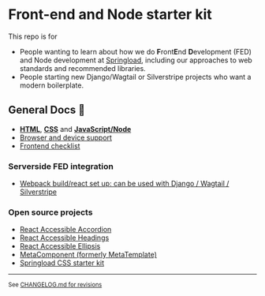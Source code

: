 # Front-end and Node starter kit

This repo is for

- People wanting to learn about how we do **F**ront**E**nd **D**evelopment (FED) and Node development at [Springload](https://springload.co.nz), including our approaches to web standards and recommended libraries.
- People starting new Django/Wagtail or Silverstripe projects who want a modern boilerplate.


## General Docs :book:
* [**HTML**](./docs/html.md), [**CSS**](./docs/css.md) and [**JavaScript/Node**](./docs/javascript.md)
* [Browser and device support](./docs/browser-device-support.md)
* [Frontend checklist](./docs/frontend-checklist.md)
### Serverside FED integration
* [Webpack build/react set up: can be used with Django / Wagtail / Silverstripe](./webpack-build/)
### Open source projects
* [React Accessible Accordion](https://github.com/springload/react-accessible-accordion)
* [React Accessible Headings](https://github.com/springload/react-accessible-headings)
* [React Accessible Ellipsis](https://github.com/springload/react-accessible-ellipsis)
* [MetaComponent (formerly MetaTemplate)](https://github.com/springload/metacomponent)
* [Springload CSS starter kit](https://github.com/springload/frontend-starter-styles)

---

<sup> See [CHANGELOG.md for revisions](CHANGELOG.md)</sup>

